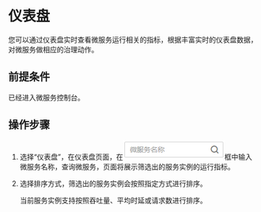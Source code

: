 # 仪表盘<a name="ZH-CN_TOPIC_0065140818"></a>

您可以通过仪表盘实时查看微服务运行相关的指标，根据丰富实时的仪表盘数据，对微服务做相应的治理动作。

## 前提条件<a name="section796365392310"></a>

已经进入微服务控制台。

## 操作步骤<a name="section1396312533237"></a>

1.  选择“仪表盘”，在仪表盘页面，在![](figures/zh-cn_image_0089757902.png)框中输入微服务名称，查询微服务，页面将展示筛选出的服务实例的运行指标。
2.  选择排序方式，筛选出的服务实例会按照指定方式进行排序。

    当前服务实例支持按照吞吐量、平均时延或请求数进行排序。


